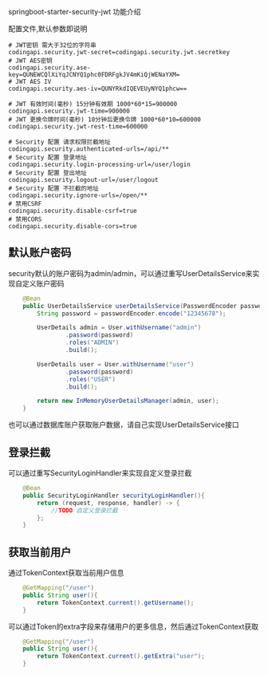 springboot-starter-security-jwt 功能介绍

配置文件,默认参数即说明
```properties
# JWT密钥 需大于32位的字符串
codingapi.security.jwt-secret=codingapi.security.jwt.secretkey
# JWT AES密钥
codingapi.security.ase-key=QUNEWCQlXiYqJCNYQ1phc0FDRFgkJV4mKiQjWENaYXM=
# JWT AES IV
codingapi.security.aes-iv=QUNYRkdIQEVEUyNYQ1phcw==

# JWT 有效时间(毫秒) 15分钟有效期 1000*60*15=900000
codingapi.security.jwt-time=900000
# JWT 更换令牌时间(毫秒) 10分钟后更换令牌 1000*60*10=600000
codingapi.security.jwt-rest-time=600000

# Security 配置 请求权限拦截地址
codingapi.security.authenticated-urls=/api/**
# Security 配置 登录地址
codingapi.security.login-processing-url=/user/login
# Security 配置 登出地址
codingapi.security.logout-url=/user/logout
# Security 配置 不拦截的地址
codingapi.security.ignore-urls=/open/**
# 禁用CSRF
codingapi.security.disable-csrf=true
# 禁用CORS
codingapi.security.disable-cors=true
```

## 默认账户密码
security默认的账户密码为admin/admin，可以通过重写UserDetailsService来实现自定义账户密码
```java
    @Bean
    public UserDetailsService userDetailsService(PasswordEncoder passwordEncoder) {
        String password = passwordEncoder.encode("12345678");

        UserDetails admin = User.withUsername("admin")
                .password(password)
                .roles("ADMIN")
                .build();

        UserDetails user = User.withUsername("user")
                .password(password)
                .roles("USER")
                .build();

        return new InMemoryUserDetailsManager(admin, user);
    }
```
也可以通过数据库账户获取账户数据，请自己实现UserDetailsService接口

## 登录拦截
可以通过重写SecurityLoginHandler来实现自定义登录拦截
```java
    @Bean
    public SecurityLoginHandler securityLoginHandler(){
        return (request, response, handler) -> {
            //TODO 自定义登录拦截
        };
    }
```

## 获取当前用户

通过TokenContext获取当前用户信息
```java
    @GetMapping("/user")
    public String user(){
        return TokenContext.current().getUsername();
    }
```

可以通过Token的extra字段来存储用户的更多信息，然后通过TokenContext获取
```java
    @GetMapping("/user")
    public String user(){
        return TokenContext.current().getExtra("user");
    }
```
